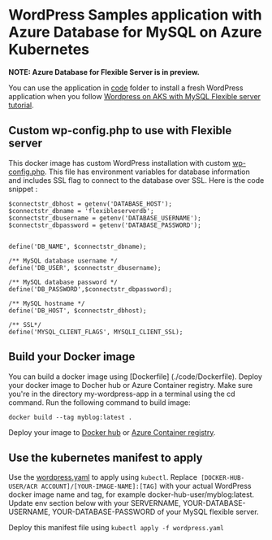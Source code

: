 # WordPress Samples application with Azure Database for MySQL on Azure Kubernetes 

**NOTE: Azure Database for Flexible Server is in preview.**

You can use the application in [code](./Code) folder to install a fresh WordPress application when you follow [Wordpress on AKS with MySQL Flexible server tutorial](https://docs.microsoft.com/en-us/azure/mysql/flexible-server/tutorial-deploy-wordpress-on-aks). 

## Custom wp-config.php to use with Flexible server

This docker image has custom WordPress installation with custom [wp-config.php](./Code/public/wp-config.php). This file has environment variables for database information and includes SSL flag to connect to the database over SSL. Here is the code snippet :

```
$connectstr_dbhost = getenv('DATABASE_HOST');
$connectstr_dbname = 'flexibleserverdb';
$connectstr_dbusername = getenv('DATABASE_USERNAME');
$connectstr_dbpassword = getenv('DATABASE_PASSWORD');


define('DB_NAME', $connectstr_dbname);

/** MySQL database username */
define('DB_USER', $connectstr_dbusername);

/** MySQL database password */
define('DB_PASSWORD',$connectstr_dbpassword);

/** MySQL hostname */
define('DB_HOST', $connectstr_dbhost);

/** SSL*/
define('MYSQL_CLIENT_FLAGS', MYSQLI_CLIENT_SSL);
```
## Build your Docker image
You can build a docker image using [Dockerfile] (./code/Dockerfile).  Deploy your docker image to Docher hub or Azure Container registry.
Make sure you're in the directory my-wordpress-app in a terminal using the cd command. Run the following command to build image:

```
docker build --tag myblog:latest . 
```

Deploy your image to [Docker hub](https://docs.docker.com/get-started/part3/#create-a-docker-hub-repository-and-push-your-image) or [Azure Container registry](https://docs.microsoft.com/azure/container-registry/container-registry-get-started-azure-cli).

## Use the kubernetes manifest to apply 

Use the [wordpress.yaml](./wordpress.yaml) to apply using ```kubectl```. Replace``` [DOCKER-HUB-USER/ACR ACCOUNT]/[YOUR-IMAGE-NAME]:[TAG]``` with your actual WordPress docker image name and tag, for example docker-hub-user/myblog:latest.
Update env section below with your SERVERNAME, YOUR-DATABASE-USERNAME, YOUR-DATABASE-PASSWORD of your MySQL flexible server.

Deploy this manifest file using ```kubectl apply -f wordpress.yaml```

